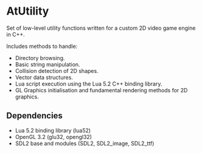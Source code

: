 # AtUtility
Set of low-level utility functions written for a custom 2D video game engine in C++.

Includes methods to handle:
- Directory browsing.
- Basic string manipulation.
- Collision detection of 2D shapes.
- Vector data structures.
- Lua script execution using the Lua 5.2 C++ binding library.
- GL Graphics initialisation and fundamental rendering methods for 2D graphics.

## Dependencies
- Lua 5.2 binding library (lua52)
- OpenGL 3.2 (glu32, opengl32)
- SDL2 base and modules (SDL2, SDL2_image, SDL2_ttf)
